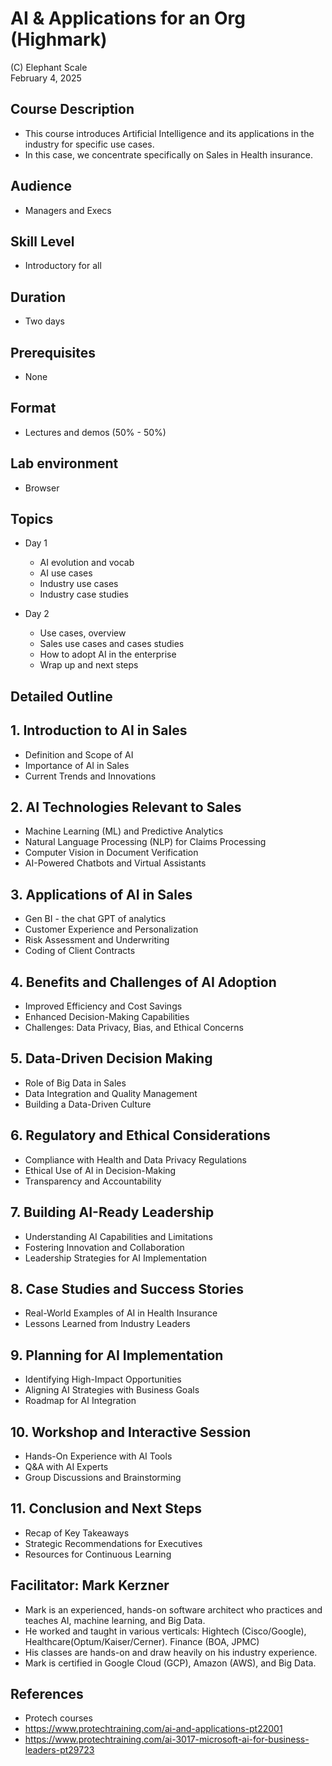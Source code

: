 # AI & Applications for an Org (Highmark)

(C) Elephant Scale  
February 4, 2025

## Course Description

* This course introduces Artificial Intelligence and its applications in the industry for specific use cases.
* In this case, we concentrate specifically on Sales in Health insurance.

## Audience
* Managers and Execs

## Skill Level

* Introductory for all

## Duration
* Two days

## Prerequisites
* None

## Format
* Lectures and demos (50% - 50%)

## Lab environment
* Browser

## Topics

* Day 1
  * AI evolution and vocab
  * AI use cases
  * Industry use cases
  * Industry case studies

* Day 2
  * Use cases, overview
  * Sales use cases and cases studies
  * How to adopt AI in the enterprise
  * Wrap up and next steps

  
## Detailed Outline

## 1. Introduction to AI in Sales 
- Definition and Scope of AI
- Importance of AI in Sales
- Current Trends and Innovations

## 2. AI Technologies Relevant to Sales
- Machine Learning (ML) and Predictive Analytics
- Natural Language Processing (NLP) for Claims Processing
- Computer Vision in Document Verification
- AI-Powered Chatbots and Virtual Assistants

## 3. Applications of AI in Sales
- Gen BI - the chat GPT of analytics
- Customer Experience and Personalization
- Risk Assessment and Underwriting
- Coding of Client Contracts

## 4. Benefits and Challenges of AI Adoption
- Improved Efficiency and Cost Savings
- Enhanced Decision-Making Capabilities
- Challenges: Data Privacy, Bias, and Ethical Concerns

## 5. Data-Driven Decision Making
- Role of Big Data in Sales
- Data Integration and Quality Management
- Building a Data-Driven Culture

## 6. Regulatory and Ethical Considerations
- Compliance with Health and Data Privacy Regulations
- Ethical Use of AI in Decision-Making
- Transparency and Accountability

## 7. Building AI-Ready Leadership
- Understanding AI Capabilities and Limitations
- Fostering Innovation and Collaboration
- Leadership Strategies for AI Implementation

## 8. Case Studies and Success Stories
- Real-World Examples of AI in Health Insurance
- Lessons Learned from Industry Leaders

## 9. Planning for AI Implementation
- Identifying High-Impact Opportunities
- Aligning AI Strategies with Business Goals
- Roadmap for AI Integration

## 10. Workshop and Interactive Session
- Hands-On Experience with AI Tools
- Q&A with AI Experts
- Group Discussions and Brainstorming

## 11. Conclusion and Next Steps
- Recap of Key Takeaways
- Strategic Recommendations for Executives
- Resources for Continuous Learning

## Facilitator: Mark Kerzner
* Mark is an experienced, hands-on software architect who practices and teaches AI, machine learning, and Big Data.
* He worked and taught in various verticals: Hightech (Cisco/Google), Healthcare(Optum/Kaiser/Cerner). Finance (BOA, JPMC)
* His classes are hands-on and draw heavily on his industry experience.
* Mark is certified in Google Cloud (GCP), Amazon (AWS), and Big Data.

## References
* Protech courses
* https://www.protechtraining.com/ai-and-applications-pt22001
* https://www.protechtraining.com/ai-3017-microsoft-ai-for-business-leaders-pt29723